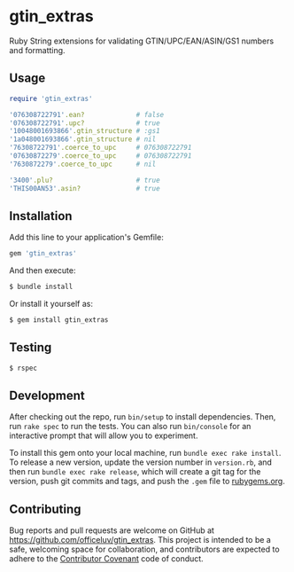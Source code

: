# gtin_extras
Ruby String extensions for validating GTIN/UPC/EAN/ASIN/GS1 numbers and formatting.

## Usage

```ruby
require 'gtin_extras'

'076308722791'.ean?             # false
'076308722791'.upc?             # true
'10048001693866'.gtin_structure # :gs1
'1a048001693866'.gtin_structure # nil
'76308722791'.coerce_to_upc     # 076308722791
'07630872279'.coerce_to_upc     # 076308722791
'7630872279'.coerce_to_upc      # nil

'3400'.plu?                     # true
'THIS00AN53'.asin?              # true
```

## Installation

Add this line to your application's Gemfile:

```ruby
gem 'gtin_extras'
```

And then execute:

```sh
$ bundle install
```

Or install it yourself as:

```sh
$ gem install gtin_extras
```

## Testing

```sh
$ rspec
```

## Development

After checking out the repo, run `bin/setup` to install dependencies. Then, run `rake spec` to run the tests. You can also run `bin/console` for an interactive prompt that will allow you to experiment.

To install this gem onto your local machine, run `bundle exec rake install`. To release a new version, update the version number in `version.rb`, and then run `bundle exec rake release`, which will create a git tag for the version, push git commits and tags, and push the `.gem` file to [rubygems.org](https://rubygems.org).

## Contributing

Bug reports and pull requests are welcome on GitHub at https://github.com/officeluv/gtin_extras. This project is intended to be a safe, welcoming space for collaboration, and contributors are expected to adhere to the [Contributor Covenant](http://contributor-covenant.org) code of conduct.
